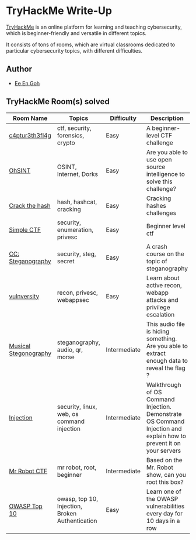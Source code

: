 # TryHackMe Write-Up

[TryHackMe](https://tryhackme.com/) is an online platform for learning and teaching cybersecurity, which is beginner-friendly and versatile in different topics.

It consists of tons of rooms, which are virtual classrooms dedicated to particular cybersecurity topics, with different difficulties.

## Author

- [Ee En Goh](https://tryhackme.com/p/vincentwu)

## TryHackMe Room(s) solved

| Room Name                                                                                       | Topics                                          | Difficulty   | Description                                                                                                         |
| ----------------------------------------------------------------------------------------------- | ----------------------------------------------- | ------------ | ------------------------------------------------------------------------------------------------------------------- |
| [c4ptur3th3fl4g](https://github.com/GohEeEn/TryHackMe-Write-Up/tree/master/c4ptur3th3fl4g)      | ctf, security, forensics, crypto                | Easy         | A beginner-level CTF challenge                                                                                      |
| [OhSINT](https://github.com/GohEeEn/TryHackMe-Write-Up/tree/master/OhSINT)                      | OSINT, Internet, Dorks                          | Easy         | Are you able to use open source intelligence to solve this challenge?                                               |
| [Crack the hash](https://github.com/GohEeEn/TryHackMe-Write-Up/tree/master/Crack%20the%20Hash)  | hash, hashcat, cracking                         | Easy         | Cracking hashes challenges                                                                                          |
| [Simple CTF](https://github.com/GohEeEn/TryHackMe-Write-Up/tree/master/Simple%20CTF)            | security, enumeration, privesc                  | Easy         | Beginner level ctf                                                                                                  |
| [CC: Steganography](https://github.com/GohEeEn/TryHackMe-Write-Up/tree/master/ccstego)          | security, steg, secret                          | Easy         | A crash course on the topic of steganography                                                                        |
| [vulnversity](https://github.com/GohEeEn/TryHackMe-Write-Up/tree/master/vulnversity)            | recon, privesc, webappsec                       | Easy         | Learn about active recon, webapp attacks and privilege escalation                                                   |
| [Musical Stegonography](https://github.com/GohEeEn/TryHackMe-Write-Up/tree/master/musicalstego) | steganography, audio, qr, morse                 | Intermediate | This audio file is hiding something. Are you able to extract enough data to reveal the flag ?                       |
| [Injection](https://github.com/GohEeEn/TryHackMe-Write-Up/tree/master/Injection)                | security, linux, web, os command injection      | Intermediate | Walkthrough of OS Command Injection. Demonstrate OS Command Injection and explain how to prevent it on your servers |
| [Mr Robot CTF](https://github.com/GohEeEn/TryHackMe-Write-Up/tree/master/Mr.RobotCTF)           | mr robot, root, beginner                        | Intermediate | Based on the Mr. Robot show, can you root this box?                                                                 |
| [OWASP Top 10](https://github.com/GohEeEn/TryHackMe-Write-Up/tree/master/OWASP_TOP_10)          | owasp, top 10, Injection, Broken Authentication | Easy         | Learn one of the OWASP vulnerabilities every day for 10 days in a row                                               |
